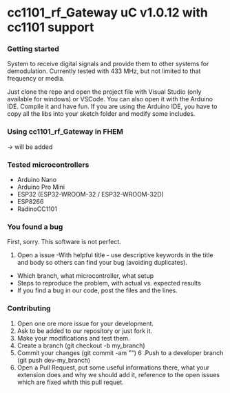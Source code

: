 # cc1101_rf_Gateway uC v1.0.12 with cc1101 support 

### Getting started


System to receive digital signals and provide them to other systems for demodulation. Currently tested with 433 MHz, but not limited to that frequency or media.


Just clone the repo and open the project file with Visual Studio (only available for windows) or VSCode.
You can also open it with the Arduino IDE. 
Compile it and have fun.
If you are using the Arduino IDE, you have to copy all the libs into your sketch folder and modify some includes.

### Using cc1101_rf_Gateway in FHEM

-> will be added


### Tested microcontrollers

* Arduino Nano
* Arduino Pro Mini
* ESP32 (ESP32-WROOM-32 / ESP32-WROOM-32D)
* ESP8266
* RadinoCC1101


### You found a bug

First, sorry. This software is not perfect.
1. Open a issue
-With helpful title - use descriptive keywords in the title and body so others can find your bug (avoiding duplicates).
- Which branch, what microcontroller, what setup
- Steps to reproduce the problem, with actual vs. expected results
- If you find a bug in our code, post the files and the lines. 

### Contributing

1. Open one ore more issue for your development.
2. Ask to be added to our repository or just fork it.
3. Make your modifications and test them.
4. Create a branch (git checkout -b my_branch)
5. Commit your changes (git commit -am "<some description>")
6 .Push to a developer branch (git push dev-<xyz >my_branch)
7. Open a Pull Request, put some useful informations there, what your extension does and why we should add it, reference to the open issues which are fixed whith this pull requet.
